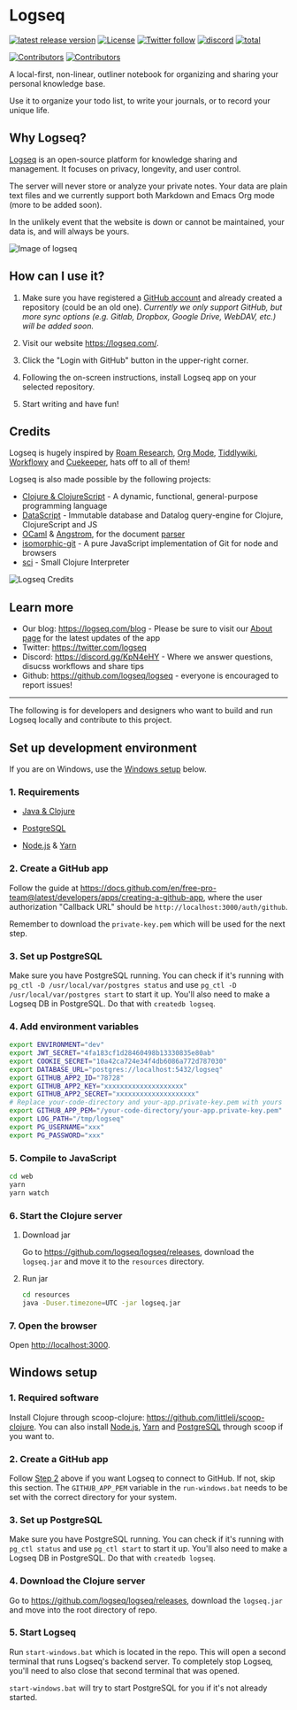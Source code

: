 # Logseq

[![latest release version](https://img.shields.io/github/v/release/logseq/logseq)](https://github.com/logseq/logseq/releases)
[![License](https://img.shields.io/github/license/logseq/logseq?color=blue)](https://github.com/logseq/logseq/blob/master/LICENSE.md)
[![Twitter follow](https://img.shields.io/badge/follow-%40logseq-blue.svg?style=flat&logo=twitter)](https://twitter.com/logseq)
[![discord](https://img.shields.io/discord/725182569297215569?label=discord&logo=Discord&color=blue)](https://discord.gg/KpN4eHY)
[![total](https://opencollective.com/logseq/tiers/badge.svg?color=blue)](https://opencollective.com/logseq)

[![Contributors](https://opencollective.com/logseq/tiers/sponsors.svg?avatarHeight=24&width=600)](https://opencollective.com/logseq)
[![Contributors](https://opencollective.com/logseq/tiers/backers.svg?avatarHeight=24&width=600)](https://opencollective.com/logseq)

A local-first, non-linear, outliner notebook for organizing and sharing your personal knowledge base.

Use it to organize your todo list, to write your journals, or to record your unique life.

## Why Logseq?

[Logseq](https://logseq.com) is an open-source platform for knowledge sharing and management. It focuses on privacy, longevity, and user control.

The server will never store or analyze your private notes. Your data are plain text files and we currently support both Markdown and Emacs Org mode (more to be added soon).

In the unlikely event that the website is down or cannot be maintained, your data is, and will always be yours.

![Image of logseq](https://cdn.logseq.com/%2F8b9a461d-437e-4ca5-a2da-18b51077b5142020_07_25_Screenshot%202020-07-25%2013-29-49%20%2B0800.png?Expires=4749255017&Signature=Qbx6jkgAytqm6nLxVXQQW1igfcf~umV1OcG6jXUt09TOVhgXyA2Z5jHJ3AGJASNcphs31pZf4CjFQ5mRCyVKw6N8wb8Nn-MxuTJl0iI8o-jLIAIs9q1v-2cusCvuFfXH7bq6ir8Lpf0KYAprzuZ00FENin3dn6RBW35ENQwUioEr5Ghl7YOCr8bKew3jPV~OyL67MttT3wJig1j3IC8lxDDT8Ov5IMG2GWcHERSy00F3mp3tJtzGE17-OUILdeuTFz6d-NDFAmzB8BebiurYz0Bxa4tkcdLUpD5ToFHU08jKzZExoEUY8tvaZ1-t7djmo3d~BAXDtlEhC2L1YC2aVQ__&Key-Pair-Id=APKAJE5CCD6X7MP6PTEA)

## How can I use it?

1. Make sure you have registered a [GitHub account](https://github.com/join) and already created a repository (could be an old one). _Currently we only support GitHub, but more sync  options (e.g. Gitlab, Dropbox, Google Drive, WebDAV, etc.) will be added soon._

2. Visit our website <https://logseq.com/>.

3. Click the "Login with GitHub" button in the upper-right corner.

4. Following the on-screen instructions, install Logseq app on your selected repository.

5. Start writing and have fun!

## Credits

Logseq is hugely inspired by [Roam Research](https://roamresearch.com/), [Org Mode](https://orgmode.org/), [Tiddlywiki](https://tiddlywiki.com/), [Workflowy](https://workflowy.com/) and [Cuekeeper](https://github.com/talex5/cuekeeper), hats off to all of them!

Logseq is also made possible by the following projects:

- [Clojure & ClojureScript](https://clojure.org/) - A dynamic, functional, general-purpose programming language
- [DataScript](https://github.com/tonsky/datascript) - Immutable database and Datalog query-engine for Clojure, ClojureScript and JS
- [OCaml](https://ocaml.org/) & [Angstrom](https://github.com/inhabitedtype/angstrom), for the document [parser](https://github.com/mldoc/mldoc)
- [isomorphic-git](https://isomorphic-git.org/) - A pure JavaScript implementation of Git for node and browsers
- [sci](https://github.com/borkdude/sci) - Small Clojure Interpreter

![Logseq Credits](https://asset.logseq.com/static/img/credits.png)

## Learn more

- Our blog: https://logseq.com/blog - Please be sure to visit our [About page](https://logseq.com/blog/about) for the latest updates of the app
- Twitter: https://twitter.com/logseq
- Discord: https://discord.gg/KpN4eHY - Where we answer questions, disucss workflows and share tips
- Github: https://github.com/logseq/logseq - everyone is encouraged to report issues!

- - - -

The following is for developers and designers who want to build and run Logseq locally and contribute to this project.

## Set up development environment

If you are on Windows, use the [Windows setup](#windows-setup) below.

### 1. Requirements

- [Java & Clojure](https://clojure.org/guides/getting_started)

- [PostgreSQL](https://www.postgresql.org/download/)

- [Node.js](https://nodejs.org/en/download/) & [Yarn](https://classic.yarnpkg.com/en/docs/install/)

### 2. Create a GitHub app

Follow the guide at <https://docs.github.com/en/free-pro-team@latest/developers/apps/creating-a-github-app>, where the user authorization "Callback URL" should be `http://localhost:3000/auth/github`.

Remember to download the `private-key.pem` which will be used for the next step.

### 3. Set up PostgreSQL

Make sure you have PostgreSQL running. You can check if it's running with `pg_ctl -D /usr/local/var/postgres status` and use `pg_ctl -D /usr/local/var/postgres start` to start it up. You'll also need to make a Logseq DB in PostgreSQL. Do that with `createdb logseq`.

### 4. Add environment variables

``` bash
export ENVIRONMENT="dev"
export JWT_SECRET="4fa183cf1d28460498b13330835e80ab"
export COOKIE_SECRET="10a42ca724e34f4db6086a772d787030"
export DATABASE_URL="postgres://localhost:5432/logseq"
export GITHUB_APP2_ID="78728"
export GITHUB_APP2_KEY="xxxxxxxxxxxxxxxxxxxx"
export GITHUB_APP2_SECRET="xxxxxxxxxxxxxxxxxxxx"
# Replace your-code-directory and your-app.private-key.pem with yours
export GITHUB_APP_PEM="/your-code-directory/your-app.private-key.pem"
export LOG_PATH="/tmp/logseq"
export PG_USERNAME="xxx"
export PG_PASSWORD="xxx"
```

### 5. Compile to JavaScript

``` bash
cd web
yarn
yarn watch
```

### 6. Start the Clojure server

1.  Download jar

    Go to <https://github.com/logseq/logseq/releases>, download the `logseq.jar` and move it to the `resources` directory.

2.  Run jar

    ``` bash
    cd resources
    java -Duser.timezone=UTC -jar logseq.jar
    ```

### 7. Open the browser

Open <http://localhost:3000>.

## Windows setup

### 1. Required software

Install Clojure through scoop-clojure: <https://github.com/littleli/scoop-clojure>. You can also install [Node.js](https://nodejs.org/en/), [Yarn](https://yarnpkg.com/) and [PostgreSQL](https://www.postgresql.org/download/) through scoop if you want to.

### 2. Create a GitHub app

Follow [Step 2](#2-create-a-github-app) above if you want Logseq to connect to GitHub. If not, skip this section. The `GITHUB_APP_PEM` variable in the `run-windows.bat` needs to be set with the correct directory for your system.

### 3. Set up PostgreSQL

Make sure you have PostgreSQL running. You can check if it's running with `pg_ctl status` and use `pg_ctl start` to start it up. You'll also need to make a Logseq DB in PostgreSQL. Do that with `createdb logseq`.

### 4. Download the Clojure server

Go to <https://github.com/logseq/logseq/releases>, download the `logseq.jar` and move into the root directory of repo.

### 5. Start Logseq

Run `start-windows.bat` which is located in the repo. This will open a second terminal that runs Logseq's backend server. To completely stop Logseq, you'll need to also close that second terminal that was opened.

`start-windows.bat` will try to start PostgreSQL for you if it's not already started.
